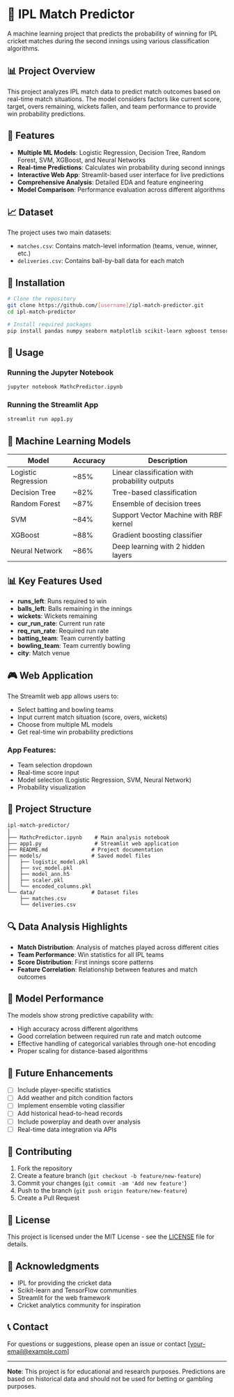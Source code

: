 # 🏏 IPL Match Predictor

A machine learning project that predicts the probability of winning for IPL cricket matches during the second innings using various classification algorithms.

## 📊 Project Overview

This project analyzes IPL match data to predict match outcomes based on real-time match situations. The model considers factors like current score, target, overs remaining, wickets fallen, and team performance to provide win probability predictions.

## 🎯 Features

- **Multiple ML Models**: Logistic Regression, Decision Tree, Random Forest, SVM, XGBoost, and Neural Networks
- **Real-time Predictions**: Calculates win probability during second innings
- **Interactive Web App**: Streamlit-based user interface for live predictions
- **Comprehensive Analysis**: Detailed EDA and feature engineering
- **Model Comparison**: Performance evaluation across different algorithms

## 📈 Dataset

The project uses two main datasets:

- `matches.csv`: Contains match-level information (teams, venue, winner, etc.)
- `deliveries.csv`: Contains ball-by-ball data for each match

## 🔧 Installation

```bash
# Clone the repository
git clone https://github.com/[username]/ipl-match-predictor.git
cd ipl-match-predictor

# Install required packages
pip install pandas numpy seaborn matplotlib scikit-learn xgboost tensorflow streamlit
```

## 🚀 Usage

### Running the Jupyter Notebook

```bash
jupyter notebook MathcPredictor.ipynb
```

### Running the Streamlit App

```bash
streamlit run app1.py
```

## 🧠 Machine Learning Models

| Model               | Accuracy | Description                                    |
| ------------------- | -------- | ---------------------------------------------- |
| Logistic Regression | ~85%     | Linear classification with probability outputs |
| Decision Tree       | ~82%     | Tree-based classification                      |
| Random Forest       | ~87%     | Ensemble of decision trees                     |
| SVM                 | ~84%     | Support Vector Machine with RBF kernel         |
| XGBoost             | ~88%     | Gradient boosting classifier                   |
| Neural Network      | ~86%     | Deep learning with 2 hidden layers             |

## 📊 Key Features Used

- **runs_left**: Runs required to win
- **balls_left**: Balls remaining in the innings
- **wickets**: Wickets remaining
- **cur_run_rate**: Current run rate
- **req_run_rate**: Required run rate
- **batting_team**: Team currently batting
- **bowling_team**: Team currently bowling
- **city**: Match venue

## 🎮 Web Application

The Streamlit web app allows users to:

- Select batting and bowling teams
- Input current match situation (score, overs, wickets)
- Choose from multiple ML models
- Get real-time win probability predictions

### App Features:

- Team selection dropdown
- Real-time score input
- Model selection (Logistic Regression, SVM, Neural Network)
- Probability visualization

## 📁 Project Structure

```
ipl-match-predictor/
│
├── MathcPredictor.ipynb    # Main analysis notebook
├── app1.py                 # Streamlit web application
├── README.md              # Project documentation
├── models/                # Saved model files
│   ├── logistic_model.pkl
│   ├── svc_model.pkl
│   ├── model_ann.h5
│   ├── scaler.pkl
│   └── encoded_columns.pkl
└── data/                  # Dataset files
    ├── matches.csv
    └── deliveries.csv
```

## 🔍 Data Analysis Highlights

- **Match Distribution**: Analysis of matches played across different cities
- **Team Performance**: Win statistics for all IPL teams
- **Score Distribution**: First innings score patterns
- **Feature Correlation**: Relationship between features and match outcomes

## 🎯 Model Performance

The models show strong predictive capability with:

- High accuracy across different algorithms
- Good correlation between required run rate and match outcome
- Effective handling of categorical variables through one-hot encoding
- Proper scaling for distance-based algorithms

## 🚀 Future Enhancements

- [ ] Include player-specific statistics
- [ ] Add weather and pitch condition factors
- [ ] Implement ensemble voting classifier
- [ ] Add historical head-to-head records
- [ ] Include powerplay and death over analysis
- [ ] Real-time data integration via APIs

## 🤝 Contributing

1. Fork the repository
2. Create a feature branch (`git checkout -b feature/new-feature`)
3. Commit your changes (`git commit -am 'Add new feature'`)
4. Push to the branch (`git push origin feature/new-feature`)
5. Create a Pull Request

## 📄 License

This project is licensed under the MIT License - see the [LICENSE](LICENSE) file for details.

## 🙏 Acknowledgments

- IPL for providing the cricket data
- Scikit-learn and TensorFlow communities
- Streamlit for the web framework
- Cricket analytics community for inspiration

## 📞 Contact

For questions or suggestions, please open an issue or contact [your-email@example.com]

---

**Note**: This project is for educational and research purposes. Predictions are based on historical data and should not be used for betting or gambling purposes.
